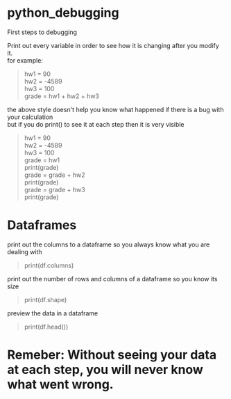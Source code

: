 # python_debugging

First steps to debugging

Print out every variable in order to see how it is changing after you modify it.<br>
for example:<br>
  
>hw1 = 90<br>
>hw2 = -4589<br>
>hw3 = 100<br>
>grade = hw1 + hw2 + hw3<br>
  
the above style doesn't help you know what happened if there is a bug with your calculation<br>
but if you do print() to see it at each step then it is very visible<br>

>hw1 = 90<br>
>hw2 = -4589<br>
>hw3 = 100<br>
>grade = hw1<br>
>print(grade)<br>
>grade = grade + hw2<br>
>print(grade)<br>
>grade = grade + hw3<br>
>print(grade)<br>
  

# Dataframes

print out the columns to a dataframe so you always know what you are dealing with<br>
>print(df.columns)<br>

print out the number of rows and columns of a dataframe so you know its size<br>
>print(df.shape)<br>

preview the data in a dataframe<br>
>print(df.head())<br>

# Remeber: Without seeing your data at each step, you will never know what went wrong.
